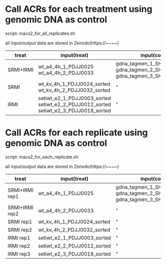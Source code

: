 # Call ACRs for each treatment using genomic DNA as control

script: macs2_for_all_replicates.sh

all input/output data are stored in Zenodo(https://~~~~)

| treat  | input(treat)  | input(control) |  output  |
|---|---|---|---|
| SRMI+IRMI  | wt_a4_4h_1_PDJJ0025 <br> wt_a4_4h_2_PDJJ0033 | gdna_tagmen_1_SHXF032G_sorted <br> gdna_tagmen_2_SHXF032H_sorted <br> gdna_tagmen_3_SHXF032I_sorted | wt_a4_4h |
| SRMI |  wt_kv_4h_1_PDJJ0024_sorted <br> wt_kv_4h_2_PDJJ0032_sorted |  " | wt_kv_4h |
| IRMI  | setiwt_e2_1_PDJJ0003_sorted <br> setiwt_e2_2_PDJJ0012_sorted <br> setiwt_e2_3_PDJJ0018_sorted | " | setiwt_e2 |

# Call ACRs for each replicate using genomic DNA as control

script: macs2_for_each_replicate.sh

all input/output data are stored in Zenodo(https://~~~~)

| treat  | input(treat)  | input(control) |  output  |
|---|---|---|---|
| SRMI+IRMI rep1 | wt_a4_4h_1_PDJJ0025 | gdna_tagmen_1_SHXF032G_sorted <br> gdna_tagmen_2_SHXF032H_sorted <br> gdna_tagmen_3_SHXF032I_sorted | wt_a4_4h_1 |
| SRMI+IRMI rep2 | wt_a4_4h_2_PDJJ0033 | " | wt_a4_4h_2 |
| SRMI rep1 |  wt_kv_4h_1_PDJJ0024_sorted |  " | wt_kv_4h_1 |
| SRMI rep2 |  wt_kv_4h_2_PDJJ0032_sorted |  " | wt_kv_4h_2 |
| IRMI rep1 | setiwt_e2_1_PDJJ0003_sorted | " | setiwt_wt_1 |
| IRMI rep2 | setiwt_e2_2_PDJJ0012_sorted | " | setiwt_wt_2 |
| IRMI rep3 | setiwt_e2_3_PDJJ0018_sorted | " | setiwt_wt_3 |
